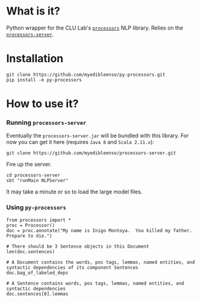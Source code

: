 # What is it?
Python wrapper for the CLU Lab's [`processors`]() NLP library.  Relies on the [`processors-server`]().

# Installation

```
git clone https://github.com/myedibleenso/py-processors.git
pip install -e py-processors
```
# How to use it?

### Running `processors-server`
Eventually the `processors-server.jar` will be bundled with this library.  For now you can get it here (requires `Java 8` and `Scala 2.11.x`):
```
git clone https://github.com/myedibleenso/processors-server.git
```
Fire up the server.
```
cd processors-server
sbt "runMain NLPServer"
```
It may take a minute or so to load the large model files.

### Using `py-processors`

```
from processors import *
proc = Processor()
doc = proc.annotate("My name is Inigo Montoya.  You killed my father.  Prepare to die.")

# There should be 3 Sentence objects in this Document
len(doc.sentences)

# A Document contains the words, pos tags, lemmas, named entities, and syntactic dependencies of its component Sentences
doc.bag_of_labeled_deps

# A Sentence contains words, pos tags, lemmas, named entities, and syntactic dependencies
doc.sentences[0].lemmas
